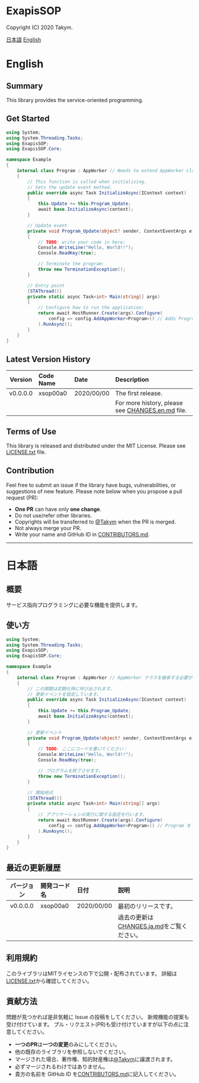 # ExapisSOP
Copyright (C) 2020 Takym.

[日本語](#ja)
[English](#en)

# <a id="en"></a>English
## Summary
This library provides the service-oriented programming.

## Get Started
```csharp
using System;
using System.Threading.Tasks;
using ExapisSOP;
using ExapisSOP.Core;

namespace Example
{
	internal class Program : AppWorker // Needs to extend AppWorker class.
	{
		// This function is called when initializing.
		// Sets the update event method.
		public override async Task InitializeAsync(IContext context)
		{
			this.Update += this.Program_Update;
			await base.InitializeAsync(context);
		}

		// Update event
		private void Program_Update(object? sender, ContextEventArgs e)
		{
			// TODO: write your code in here:
			Console.WriteLine("Hello, World!!");
			Console.ReadKey(true);

			// Terminate the program:
			throw new TerminationException();
		}

		// Entry point
		[STAThread()]
		private static async Task<int> Main(string[] args)
		{
			// Configure how to run the application:
			return await HostRunner.Create(args).Configure(
				config => config.AddAppWorker<Program>() // Adds Program as an AppWorker
			).RunAsync();
		}
	}
}
```

## Latest Version History
|Version |Code Name|Date      |Description       |
|:------:|:--------|:---------|:-----------------|
|v0.0.0.0|xsop00a0 |2020/00/00|The first release.|
||||For more history, please see [CHANGES.en.md](./CHANGES.en.md) file.|

## Terms of Use
This library is released and distributed under the MIT License.
Please see [LICENSE.txt](./LICENSE.txt) file.
<!-- Special thanks to all [core collaborators and contributors](./CONTRIBUTORS.md) for this project. -->

## Contribution
Feel free to submit an issue if the library have bugs, vulnerabilities, or
suggestions of new feature.
Please note below when you propose a pull request (PR):
* **One PR** can have only **one change**.
* Do not use/refer other libraries.
* Copyrights will be transferred to [@Takym](https://github.com/Takym) when the PR is merged.
* Not always merge your PR.
* Write your name and GitHub ID in [CONTRIBUTORS.md](./CONTRIBUTORS.md).

***


# <a id="ja"></a>日本語
## 概要
サービス指向プログラミングに必要な機能を提供します。

## 使い方
```csharp
using System;
using System.Threading.Tasks;
using ExapisSOP;
using ExapisSOP.Core;

namespace Example
{
	internal class Program : AppWorker // AppWorker クラスを継承する必要があります。
	{
		// この関数は初期化時に呼び出されます。
		// 更新イベントを設定しています。
		public override async Task InitializeAsync(IContext context)
		{
			this.Update += this.Program_Update;
			await base.InitializeAsync(context);
		}

		// 更新イベント
		private void Program_Update(object? sender, ContextEventArgs e)
		{
			// TODO: ここにコードを書いてください：
			Console.WriteLine("Hello, World!!");
			Console.ReadKey(true);

			// プログラムを終了させます。
			throw new TerminationException();
		}

		// 開始地点
		[STAThread()]
		private static async Task<int> Main(string[] args)
		{
			// アプリケーションの実行に関する設定を行います。
			return await HostRunner.Create(args).Configure(
				config => config.AddAppWorker<Program>() // Program を AppWorker として追加します。
			).RunAsync();
		}
	}
}
```

## 最近の更新履歴
|バージョン|開発コード名|日付      |説明                |
|:--------:|:-----------|:---------|:-------------------|
|v0.0.0.0  |xsop00a0    |2020/00/00|最初のリリースです。|
||||過去の更新は[CHANGES.ja.md](./CHANGES.ja.md)をご覧ください。|

## 利用規約
このライブラリはMITライセンスの下で公開・配布されています。
詳細は[LICENSE.txt](./LICENSE.txt)から確認してください。
<!-- この場を借りてお礼を申し上げます。全ての[協力者さんと貢献者さん](./CONTRIBUTORS.md)に感謝致します。 -->

## 貢献方法
問題が見つかれば是非気軽に Issue の投稿をしてください。
新規機能の提案も受け付けています。
プル・リクエスト(PR)も受け付けていますが以下の点に注意してください。
* **一つのPR**は**一つの変更**のみにしてください。
* 他の既存のライブラリを参照しないでください。
* マージされた場合、著作権、知的財産権は[@Takym](https://github.com/Takym)に譲渡されます。
* 必ずマージされるわけではありません。
* 貴方の名前を GitHub ID を[CONTRIBUTORS.md](./CONTRIBUTORS.md)に記入してください。
